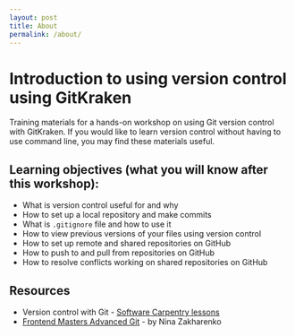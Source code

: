 ```yaml
---
layout: post
title: About
permalink: /about/
---
```


# Introduction to using version control using GitKraken

Training materials for a hands-on workshop on using Git version control with GitKraken. If you would like to learn version control without having to use 
command line, you may find these materials useful.

## Learning objectives (what you will know after this workshop):

* What is version control useful for and why
* How to set up a local repository and make commits
* What is `.gitignore` file and how to use it
* How to view previous versions of your files using version control
* How to set up remote and shared repositories on GitHub
* How to push to and pull from repositories on GitHub
* How to resolve conflicts working on shared repositories on GitHub

## Resources

* Version control with Git - [Software Carpentry lessons](http://swcarpentry.github.io/git-novice/)
* [Frontend Masters Advanced Git](https://github.com/nnja/advanced-git) - by Nina Zakharenko


